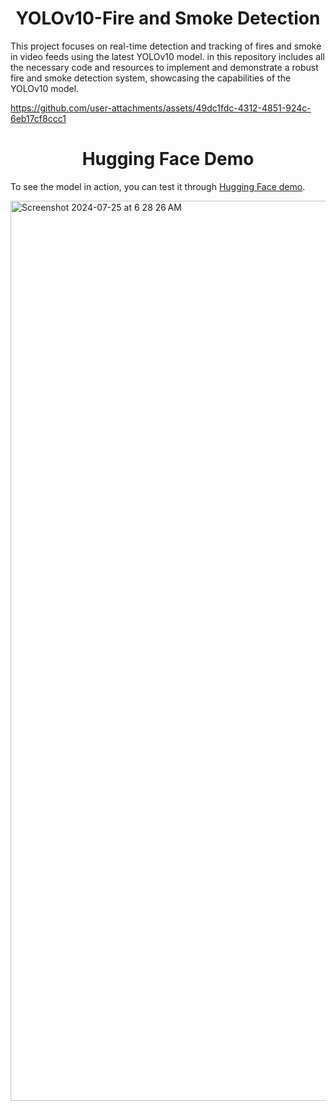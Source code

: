<h1 align="center"><span>YOLOv10-Fire and Smoke Detection</span></h1> 
This project focuses on real-time detection and tracking of fires and smoke in video feeds using the latest YOLOv10 model. in this repository includes all the necessary code and resources to implement and demonstrate a robust fire and smoke detection system, showcasing the capabilities of the YOLOv10 model.




https://github.com/user-attachments/assets/49dc1fdc-4312-4851-924c-6eb17cf8ccc1


<h1 align="center"><span>Hugging Face Demo</span></h1> 

To see the model in action, you can test it through [Hugging Face demo](https://huggingface.co/spaces/X-Men01/YOLOv10-Fire-and-Smoke-Detection).

<img width="1440" alt="Screenshot 2024-07-25 at 6 28 26 AM" src="https://github.com/user-attachments/assets/3a7af190-9546-47ee-a47e-cf695d5c99e1">

